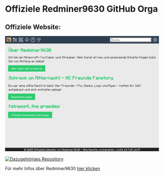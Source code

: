 # Offiziele Redminer9630 GitHub Orga

## Offiziele Website: 

[![redminer9630.ddns.net](website.jpg)](https://redminer9630.ddns.net)

[![Dazugehöriges Repository](https://github-readme-stats.vercel.app/api/pin/?username=Redminer9630&repo=Website)](https://github.com/Redminer9630/Website)

Für mehr Infos über Redminer9630 [hier klicken](https://github.com/Redminer9630de/.github/blob/main/profile/README.md)
